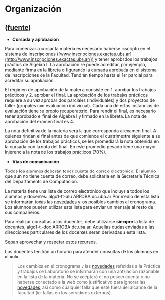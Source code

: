 # Organización
([fuente](https://campus.exactas.uba.ar/course/view.php?id=991&section=2))
---
  

  - **Cursada y aprobación**

Para comenzar a cursar la materia es necesario haberse inscripto en el sistema
de inscripciones
([www.inscripciones.exactas.uba.ar](http://www.inscripciones.exactas.uba.ar/))
y tener aprobados los trabajos práctios de Álgebra I. La aprobación se puede
acreditar, por ejemplo, mediante firma en la libreta o figurando la cursada
aprobada en el sistema de inscripciones de la Facultad. Tendrán tiempo hasta
el 1er parcial para acreditar su aprobación.

El régimen de aprobación de la materia consiste en 1. aprobar los trabajos
prácticos y 2. aprobar el final. La aprobación de los trabajos prácticos
requiere a su vez aprobar dos parciales (individuales) y dos proyectos de
taller (grupales con evaluación individual). Cada una de estas instancias de
evaluación tiene su propio recuperatorio. Para rendir el final, es necesario
tener aprobado el final de Álgebra I y firmado en la libreta. La nota de
aprobación del examen final es 4.

La nota definitiva de la materia será la que corresponda al examen final. A
quienes rindan el final antes de que comience el cuatrimestre siguiente a su
aprobación de los trabajos prácticos, se les promediará la nota obtenida en la
cursada con la nota del final. En este promedio pesado tiene una mayor
injerencia la nota de los trabajos prácticos (70%).

  - **Vías de comunicación**

Todos los alumnos deberán tener cuenta de correo electrónico. El alumno que
aún no tiene cuenta de correo, debe solicitarla en la Secretaría Técnica del
Departamento de Computación.

La materia tiene una lista de correo electrónico que incluye a todos los
alumnos y docentes: algo1-tt-alu ARROBA dc.uba.ar Por medio de esta lista se
informarán todas las
[novedades](https://campus.exactas.uba.ar/mod/forum/view.php?id=51933
"Novedades") y los posibles cambios al cronograma. Los alumnos pueden utilizar
esta lista para enviar un mensaje al resto de sus compañeros.

Para realizar consultas a los docentes, debe utilizarse **siempre** la lista
de docentes, algo1-tt-doc ARROBA dc.uba.ar. Aquellas dudas enviadas a las
direcciones particulares de los docentes seran derivadas a esta lista.

Sepan aprovechar y respetar estos recursos.

Los docentes tendrán un horario para atender consultas de los alumnos en al
aula.

> Los cambios en el cronograma y las
[novedades](https://campus.exactas.uba.ar/mod/forum/view.php?id=51933
"Novedades") referidas a la Práctica y trabajos de Laboratorio se informarán
con una antelación razonable en la lista de la materia. No se aceptará el no
poseer cuenta o no haberse conectado a la web como justificativo para ignorar
las [novedades](https://campus.exactas.uba.ar/mod/forum/view.php?id=51933
"Novedades"), así como cualquier falla que esté fuera del alcance de la
facultad (ie: fallas en los servidores externos).

